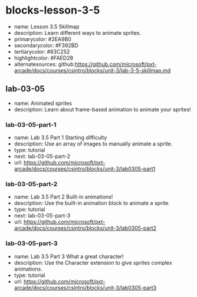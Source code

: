 # blocks-lesson-3-5

* name: Lesson 3.5 Skillmap
* description: Learn different ways to animate sprites.
* primarycolor: #2EA9B0
* secondarycolor: #F392BD
* tertiarycolor: #83C252
* highlightcolor: #FAED28
* alternatesources: github:https://github.com/microsoft/pxt-arcade/docs/courses/csintro/blocks/unit-3/lab-3-5-skillmap.md

## lab-03-05

* name: Animated sprites
* description: Learn about frame-based animation to animate your sprites!

### lab-03-05-part-1

* name: Lab 3.5 Part 1 Starting difficulty
* description: Use an array of images to manually animate a sprite.
* type: tutorial
* next: lab-03-05-part-2
* url: https://github.com/microsoft/pxt-arcade/docs/courses/csintro/blocks/unit-3/lab0305-part1

### lab-03-05-part-2

* name: Lab 3.5 Part 2 Built-in animations!
* description: Use the built-in animation block to animate a sprite.
* type: tutorial
* next: lab-03-05-part-3
* url: https://github.com/microsoft/pxt-arcade/docs/courses/csintro/blocks/unit-3/lab0305-part2

### lab-03-05-part-3

* name: Lab 3.5 Part 3 What a great character!
* description: Use the Character extension to give sprites complex animations.
* type: tutorial
* url: https://github.com/microsoft/pxt-arcade/docs/courses/csintro/blocks/unit-3/lab0305-part3
